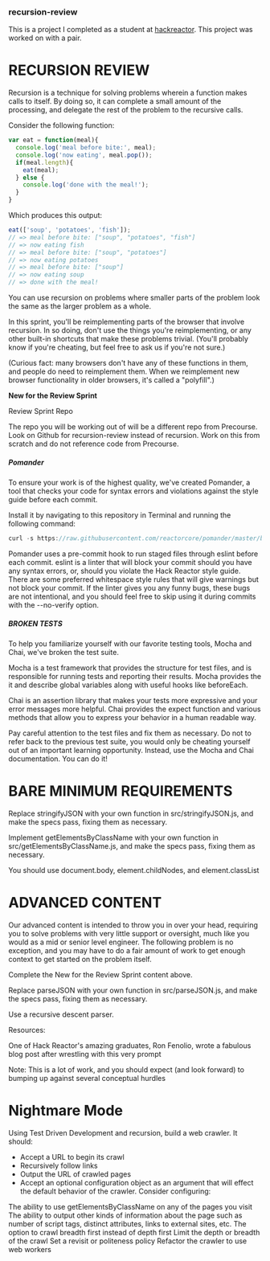 ### recursion-review
This is a project I completed as a student at [hackreactor](http://hackreactor.com). This project was worked on with a pair.

# RECURSION REVIEW

Recursion is a technique for solving problems wherein a function makes calls to itself. By doing so, it can complete a small amount of the processing, and delegate the rest of the problem to the recursive calls.

Consider the following function:

```javascript
var eat = function(meal){
  console.log('meal before bite:', meal);
  console.log('now eating', meal.pop());
  if(meal.length){
    eat(meal);
  } else {
    console.log('done with the meal!');
  }
}
```
Which produces this output:

```javascript
eat(['soup', 'potatoes', 'fish']);
// => meal before bite: ["soup", "potatoes", "fish"]
// => now eating fish
// => meal before bite: ["soup", "potatoes"]
// => now eating potatoes
// => meal before bite: ["soup"]
// => now eating soup
// => done with the meal!
```

You can use recursion on problems where smaller parts of the problem look the same as the larger problem as a whole.

In this sprint, you'll be reimplementing parts of the browser that involve recursion. In so doing, don't use the things you're reimplementing, or any other built-in shortcuts that make these problems trivial. (You'll probably know if you're cheating, but feel free to ask us if you're not sure.)

(Curious fact: many browsers don't have any of these functions in them, and people do need to reimplement them. When we reimplement new browser functionality in older browsers, it's called a "polyfill".)

**New for the Review Sprint**

Review Sprint Repo

The repo you will be working out of will be a different repo from Precourse. Look on Github for recursion-review instead of recursion. Work on this from scratch and do not reference code from Precourse.

##### Pomander

To ensure your work is of the highest quality, we've created Pomander, a tool that checks your code for syntax errors and violations against the style guide before each commit.

Install it by navigating to this repository in Terminal and running the following command:

```javascript
curl -s https://raw.githubusercontent.com/reactorcore/pomander/master/bin/install | bash
```

Pomander uses a pre-commit hook to run staged files through eslint before each commit. eslint is a linter that will block your commit should you have any syntax errors, or, should you violate the Hack Reactor style guide. There are some preferred whitespace style rules that will give warnings but not block your commit. If the linter gives you any funny bugs, these bugs are not intentional, and you should feel free to skip using it during commits with the --no-verify option.

##### BROKEN TESTS

To help you familiarize yourself with our favorite testing tools, Mocha and Chai, we've broken the test suite.

Mocha is a test framework that provides the structure for test files, and is responsible for running tests and reporting their results. Mocha provides the it and describe global variables along with useful hooks like beforeEach.

Chai is an assertion library that makes your tests more expressive and your error messages more helpful. Chai provides the expect function and various methods that allow you to express your behavior in a human readable way.

Pay careful attention to the test files and fix them as necessary. Do not to refer back to the previous test suite, you would only be cheating yourself out of an important learning opportunity. Instead, use the Mocha and Chai documentation. You can do it!


# BARE MINIMUM REQUIREMENTS
Replace stringifyJSON with your own function in src/stringifyJSON.js, and make the specs pass, fixing them as necessary.

Implement getElementsByClassName with your own function in src/getElementsByClassName.js, and make the specs pass, fixing them as necessary.

You should use document.body, element.childNodes, and element.classList

# ADVANCED CONTENT
Our advanced content is intended to throw you in over your head, requiring you to solve problems with very little support or oversight, much like you would as a mid or senior level engineer. The following problem is no exception, and you may have to do a fair amount of work to get enough context to get started on the problem itself.

Complete the New for the Review Sprint content above.

Replace parseJSON with your own function in src/parseJSON.js, and make the specs pass, fixing them as necessary.

Use a recursive descent parser.

Resources:

One of Hack Reactor's amazing graduates, Ron Fenolio, wrote a fabulous blog post after wrestling with this very prompt

Note: This is a lot of work, and you should expect (and look forward) to bumping up against several conceptual hurdles

# Nightmare Mode
Using Test Driven Development and recursion, build a web crawler. It should:

* Accept a URL to begin its crawl
* Recursively follow links
* Output the URL of crawled pages
* Accept an optional configuration object as an argument that will effect the default behavior of the crawler. Consider configuring:

The ability to use getElementsByClassName on any of the pages you visit
The ability to output other kinds of information about the page such as number of script tags, distinct attributes, links to external sites, etc.
The option to crawl breadth first instead of depth first
Limit the depth or breadth of the crawl
Set a revisit or politeness policy
Refactor the crawler to use web workers
